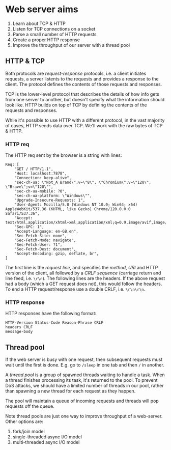 # Web server aims
1. Learn about TCP & HTTP
1. Listen for TCP connections on a socket
1. Parse a small number of HTTP requests
1. Create a proper HTTP response
1. Improve the throughput of our server with a thread pool

## HTTP & TCP
Both protocols are _request-response_ protocols, i.e. a client initiates requests, a server listents to the requests and provides a response to the client. The protocol defines the contents of those requests and responses.

TCP is the lower-level protocol that describes the details of how info gets from one server to another, but doesn't specify what the information should look like. HTTP builds on top of TCP by defining the contents of the requests and responses.

While it's possible to use HTTP with a different protocol, in the vast majority of cases, HTTP sends data over TCP. We'll work with the raw bytes of TCP & HTTP.

### HTTP req
The HTTP req sent by the browser is a string with lines:
```
Req: [
    "GET / HTTP/1.1",
    "Host: localhost:7878",
    "Connection: keep-alive",
    "sec-ch-ua: \"Not_A Brand\";v=\"8\", \"Chromium\";v=\"120\", \"Brave\";v=\"120\"",
    "sec-ch-ua-mobile: ?0",
    "sec-ch-ua-platform: \"Windows\"",
    "Upgrade-Insecure-Requests: 1",
    "User-Agent: Mozilla/5.0 (Windows NT 10.0; Win64; x64) AppleWebKit/537.36 (KHTML, like Gecko) Chrome/120.0.0.0 Safari/537.36",
    "Accept: text/html,application/xhtml+xml,application/xml;q=0.9,image/avif,image/webp,image/apng,*/*;q=0.8",
    "Sec-GPC: 1",
    "Accept-Language: en-GB,en",
    "Sec-Fetch-Site: none",
    "Sec-Fetch-Mode: navigate",
    "Sec-Fetch-User: ?1",
    "Sec-Fetch-Dest: document",
    "Accept-Encoding: gzip, deflate, br",
]
```
The first line is the _request line_, and specifies the _method_, _URI_ and HTTP version of the client, all followed by a _CRLF sequence_ (carriage return and line feed, i.e. `\r\n`).
The following lines are the headers. If the above request had a body (which a GET request does not), this would follow the headers.
To end a HTTP request/response use a double CRLF, i.e. `\r\n\r\n`.

### HTTP response
HTTP responses have the following format:
```
HTTP-Version Status-Code Reason-Phrase CRLF
headers CRLF
message-body
```

## Thread pool
If the web server is busy with one request, then subsequent requests must wait until the first is done. E.g. go to `/sleep` in one tab and then `/` in another.

A _thread pool_ is a group of spawned threads waiting to handle a task. When a thread finishes processing its task, it's returned to the pool. To prevent DoS attacks, we should have a limited number of threads in our pool, rather than spawning a new thread for each request as they happen.

The pool will maintain a queue of incoming requests and threads will pop requests off the queue.

Note thread pools are just one way to improve throughput of a web-server. Other options are:
1. fork/join model
1. single-threaded async I/O model
1. multi-threaded async I/O model
